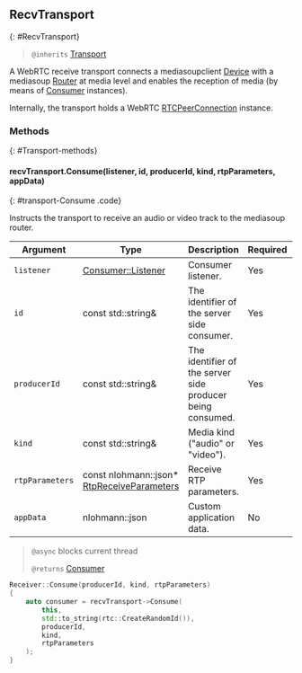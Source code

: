 ## RecvTransport
{: #RecvTransport}

<section markdown="1">

> `@inherits` [Transport](#Transport)

A WebRTC receive transport connects a mediasoupclient [Device](#Device) with a mediasoup [Router](/documentation/v3/mediasoup/api/#Router) at media level and enables the reception of media (by means of [Consumer](#Consumer) instances).

Internally, the transport holds a WebRTC [RTCPeerConnection](https://w3c.github.io/webrtc-pc/#dom-rtcpeerconnection) instance.

</section>


### Methods
{: #Transport-methods}

<section markdown="1">

#### recvTransport.Consume(listener, id, producerId, kind, rtpParameters, appData)
{: #transport-Consume .code}

Instructs the transport to receive an audio or video track to the mediasoup router.

<div markdown="1" class="table-wrapper L3">

Argument    | Type    | Description | Required | Default 
----------- | ------- | ----------- | -------- | ----------
`listener`      | [Consumer::Listener](#ConsumerListener) | Consumer listener. | Yes |
`id`            | const std::string&  | The identifier of the server side consumer. | Yes |
`producerId`    | const std::string&  | The identifier of the server side producer being consumed. | Yes |
`kind`          | const std::string&  | Media kind ("audio" or "video"). | Yes |
`rtpParameters` | const nlohmann::json\* [RtpReceiveParameters](/documentation/v3/mediasoup/rtp-parameters-and-capabilities/#RtpReceiveParameters) | Receive RTP parameters. | Yes |
`appData`       | nlohmann::json  | Custom application data. | No | `{ }`

</div>

> `@async` blocks current thread
>
> `@returns` [Consumer](#Consumer)

```c++
Receiver::Consume(producerId, kind, rtpParameters)
{
	auto consumer = recvTransport->Consume(
		this,
		std::to_string(rtc::CreateRandomId()),
		producerId,
		kind,
		rtpParameters
	);
}
```
